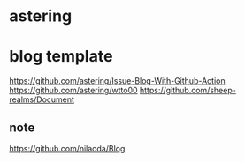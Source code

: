 # astering

# blog template

https://github.com/astering/Issue-Blog-With-Github-Action
https://github.com/astering/wtto00
https://github.com/sheep-realms/Document

## note

https://github.com/nilaoda/Blog
